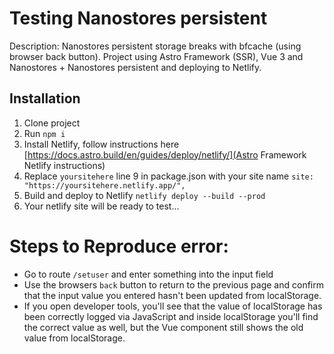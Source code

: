 # Testing Nanostores persistent

Description:
Nanostores persistent storage breaks with bfcache (using browser back button).
Project using Astro Framework (SSR), Vue 3 and Nanostores + Nanostores persistent and deploying to Netlify.

## Installation

1. Clone project
2. Run `npm i`
3. Install Netlify, follow instructions here [https://docs.astro.build/en/guides/deploy/netlify/](Astro Framework Netlify instructions)
4. Replace `yoursitehere` line 9 in package.json with your site name `site: "https://yoursitehere.netlify.app/",`
5. Build and deploy to Netlify `netlify deploy --build --prod`
6. Your netlify site will be ready to test...

# Steps to Reproduce error:

- Go to route `/setuser` and enter something into the input field
- Use the browsers `back` button to return to the previous page and confirm that the input value you entered hasn't been updated from localStorage.
- If you open developer tools, you'll see that the value of localStorage has been correctly logged via JavaScript and inside localStorage you'll find the correct value as well, but the Vue component still shows the old value from localStorage.
